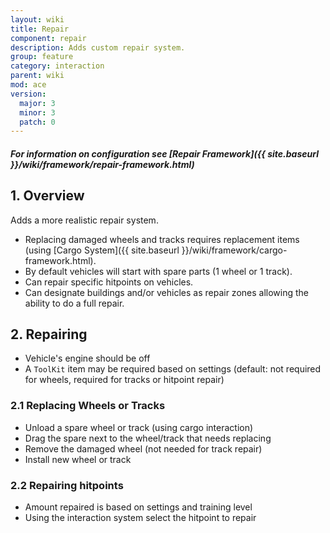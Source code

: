```yaml
---
layout: wiki
title: Repair
component: repair
description: Adds custom repair system.
group: feature
category: interaction
parent: wiki
mod: ace
version:
  major: 3
  minor: 3
  patch: 0
---
```


<div class="panel callout">
    <h5>For information on configuration see [Repair Framework]({{ site.baseurl }}/wiki/framework/repair-framework.html)</h5>
</div>

## 1. Overview

Adds a more realistic repair system.
- Replacing damaged wheels and tracks requires replacement items (using [Cargo System]({{ site.baseurl }}/wiki/framework/cargo-framework.html).
- By default vehicles will start with spare parts (1 wheel or 1 track).
- Can repair specific hitpoints on vehicles.
- Can designate buildings and/or vehicles as repair zones allowing the ability to do a full repair.

## 2. Repairing

- Vehicle's engine should be off
- A `ToolKit` item may be required based on settings (default: not required for wheels, required for tracks or hitpoint repair)

### 2.1 Replacing Wheels or Tracks

- Unload a spare wheel or track (using cargo interaction)
- Drag the spare next to the wheel/track that needs replacing
- Remove the damaged wheel (not needed for track repair)
- Install new wheel or track

### 2.2 Repairing hitpoints

- Amount repaired is based on settings and training level
- Using the interaction system select the hitpoint to repair

